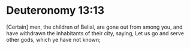 # Deuteronomy 13:13

[Certain] men, the children of Belial, are gone out from among you, and have withdrawn the inhabitants of their city, saying, Let us go and serve other gods, which ye have not known;